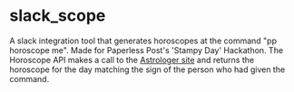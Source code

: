# slack_scope
A slack integration tool that generates horoscopes at the command "pp horoscope me". Made for Paperless Post's 'Stampy Day' Hackathon. The Horoscope API makes a call to the [Astrologer site](http://new.theastrologer.com/daily-horoscope) and returns the horoscope for the day matching the sign of the person who had given the command.
